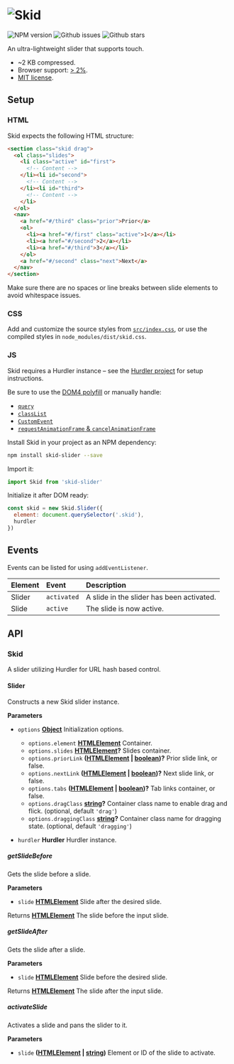 # ![Skid](https://cdn.rawgit.com/jaydenseric/Skid/v3.0.0/skid-logo.svg)

![NPM version](https://img.shields.io/npm/v/skid-slider.svg?style=flat-square) ![Github issues](https://img.shields.io/github/issues/jaydenseric/Skid.svg?style=flat-square) ![Github stars](https://img.shields.io/github/stars/jaydenseric/Skid.svg?style=flat-square)

An ultra-lightweight slider that supports touch.

- ~2 KB compressed.
- Browser support: [> 2%](http://browserl.ist/?q=%3E+2%25).
- [MIT license](https://en.wikipedia.org/wiki/MIT_License).

## Setup

### HTML

Skid expects the following HTML structure:

```html
<section class="skid drag">
  <ol class="slides">
    <li class="active" id="first">
      <!-- Content -->
    </li><li id="second">
      <!-- Content -->
    </li><li id="third">
      <!-- Content -->
    </li>
  </ol>
  <nav>
    <a href="#/third" class="prior">Prior</a>
    <ol>
      <li><a href="#/first" class="active">1</a></li>
      <li><a href="#/second">2</a></li>
      <li><a href="#/third">3</a></li>
    </ol>
    <a href="#/second" class="next">Next</a>
  </nav>
</section>
```

Make sure there are no spaces or line breaks between slide elements to avoid whitespace issues.

### CSS

Add and customize the source styles from [`src/index.css`](src/index.css), or use the compiled styles in `node_modules/dist/skid.css`.

### JS

Skid requires a Hurdler instance – see the [Hurdler project](https://github.com/jaydenseric/Hurdler) for setup instructions.

Be sure to use the [DOM4 polyfill](https://github.com/WebReflection/dom4) or manually handle:

- [`query`](http://stackoverflow.com/a/38245620)
- [`classList`](http://caniuse.com/#feat=classlist)
- [`CustomEvent`](http://caniuse.com/#feat=customevent)
- [`requestAnimationFrame` & `cancelAnimationFrame`](http://caniuse.com/#feat=requestanimationframe)

Install Skid in your project as an NPM dependency:

```sh
npm install skid-slider --save
```

Import it:

```javascript
import Skid from 'skid-slider'
```

Initialize it after DOM ready:

```javascript
const skid = new Skid.Slider({
  element: document.querySelector('.skid'),
  hurdler
})
```

## Events

Events can be listed for using `addEventListener`.

Element | Event       | Description
:------ | :---------- | :----------------------------------------
Slider  | `activated` | A slide in the slider has been activated.
Slide   | `active`    | The slide is now active.

## API

### Skid

A slider utilizing Hurdler for URL hash based control.

#### Slider

Constructs a new Skid slider instance.

**Parameters**

- `options` **[Object](https://developer.mozilla.org/en-US/docs/Web/JavaScript/Reference/Global_Objects/Object)** Initialization options.

  - `options.element` **[HTMLElement](https://developer.mozilla.org/en-US/docs/Web/HTML/Element)** Container.
  - `options.slides` **[HTMLElement](https://developer.mozilla.org/en-US/docs/Web/HTML/Element)?** Slides container.
  - `options.priorLink` **([HTMLElement](https://developer.mozilla.org/en-US/docs/Web/HTML/Element) | [boolean](https://developer.mozilla.org/en-US/docs/Web/JavaScript/Reference/Global_Objects/Boolean))?** Prior slide link, or false.
  - `options.nextLink` **([HTMLElement](https://developer.mozilla.org/en-US/docs/Web/HTML/Element) | [boolean](https://developer.mozilla.org/en-US/docs/Web/JavaScript/Reference/Global_Objects/Boolean))?** Next slide link, or false.
  - `options.tabs` **([HTMLElement](https://developer.mozilla.org/en-US/docs/Web/HTML/Element) | [boolean](https://developer.mozilla.org/en-US/docs/Web/JavaScript/Reference/Global_Objects/Boolean))?** Tab links container, or false.
  - `options.dragClass` **[string](https://developer.mozilla.org/en-US/docs/Web/JavaScript/Reference/Global_Objects/String)?** Container class name to enable drag and flick. (optional, default `'drag'`)
  - `options.draggingClass` **[string](https://developer.mozilla.org/en-US/docs/Web/JavaScript/Reference/Global_Objects/String)?** Container class name for dragging state. (optional, default `'dragging'`)

- `hurdler` **Hurdler** Hurdler instance.

##### getSlideBefore

Gets the slide before a slide.

**Parameters**

- `slide` **[HTMLElement](https://developer.mozilla.org/en-US/docs/Web/HTML/Element)** Slide after the desired slide.

Returns **[HTMLElement](https://developer.mozilla.org/en-US/docs/Web/HTML/Element)** The slide before the input slide.

##### getSlideAfter

Gets the slide after a slide.

**Parameters**

- `slide` **[HTMLElement](https://developer.mozilla.org/en-US/docs/Web/HTML/Element)** Slide before the desired slide.

Returns **[HTMLElement](https://developer.mozilla.org/en-US/docs/Web/HTML/Element)** The slide after the input slide.

##### activateSlide

Activates a slide and pans the slider to it.

**Parameters**

- `slide` **([HTMLElement](https://developer.mozilla.org/en-US/docs/Web/HTML/Element) | [string](https://developer.mozilla.org/en-US/docs/Web/JavaScript/Reference/Global_Objects/String))** Element or ID of the slide to activate.
